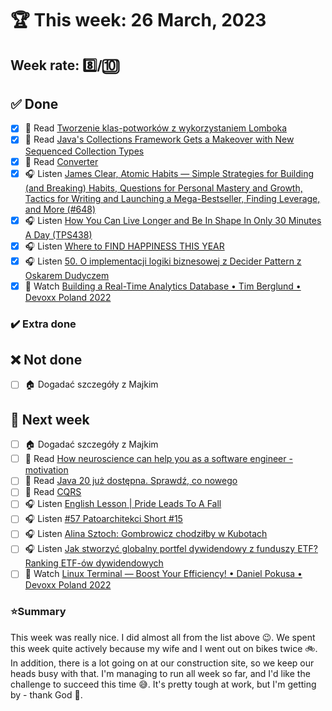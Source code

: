 # 🏆 This week: 26 March, 2023

## Week rate: 8️⃣/🔟

## ✅ Done
- [x] 📗 Read [Tworzenie klas-potworków z wykorzystaniem Lomboka](https://devcezz.pl/2023/03/10/tworzenie-klas-potworkow-z-wykorzystaniem-lomboka/)
- [x] 📗 Read [Java's Collections Framework Gets a Makeover with New Sequenced Collection Types](https://www.infoq.com/news/2023/03/collections-framework-makeover/)
- [x] 📗 Read [Converter](https://java-design-patterns.com/patterns/converter/)
- [x] 🎧 Listen [James Clear, Atomic Habits — Simple Strategies for Building (and Breaking) Habits, Questions for Personal Mastery and Growth, Tactics for Writing and Launching a Mega-Bestseller, Finding Leverage, and More (#648)](https://tim.blog/2023/01/06/james-clear-atomic-habits/)
- [x] 🎧 Listen [How You Can Live Longer and Be In Shape In Only 30 Minutes A Day (TPS438)](https://www.asianefficiency.com/podcasts/438-bert-massey-fitness/#)
- [x] 🎧 Listen [Where to FIND HAPPINESS THIS YEAR](https://effortlessenglishshow.com/where-to-find-happiness-this-year)
- [x] 🎧 Listen [50. O implementacji logiki biznesowej z Decider Pattern z Oskarem Dudyczem](https://bettersoftwaredesign.pl/episodes/50)
- [x] 🎥 Watch [Building a Real-Time Analytics Database • Tim Berglund • Devoxx Poland 2022](https://youtu.be/7o3rEEmPYek)

### ✔️ Extra done

## ❌ Not done
- [ ] 🏠 Dogadać szczegóły z Majkim

## 📝 Next week
- [ ] 🏠 Dogadać szczegóły z Majkim
- [ ] 📗 Read [How neuroscience can help you as a software engineer - motivation](https://blog.allegro.tech/2023/03/neuroscience-for-software-engineers-motivation.html)
- [ ] 📗 Read [Java 20 już dostępna. Sprawdź, co nowego](https://bulldogjob.pl/readme/java-20-juz-dostepna-sprawdz-co-nowego)
- [ ] 📗 Read [CQRS](https://java-design-patterns.com/patterns/cqrs/)
- [ ] 🎧 Listen [English Lesson | Pride Leads To A Fall](https://effortlessenglishshow.com/english-lesson-pride-leads-to-a-fall)
- [ ] 🎧 Listen [#57 Patoarchitekci Short #15](https://patoarchitekci.io/57/)
- [ ] 🎧 Listen [Alina Sztoch: Gombrowicz chodziłby w Kubotach](https://zaprojektujswojezycie.pl/alina-sztoch-gombrowicz-chodzilby-w-kubotach/)
- [ ] 🎧 Listen [Jak stworzyć globalny portfel dywidendowy z funduszy ETF? Ranking ETF-ów dywidendowych](https://inwestomat.eu/jak-stworzyc-globalny-portfel-dywidendowy-z-funduszy-etf/)
- [ ] 🎥 Watch [Linux Terminal — Boost Your Efficiency! • Daniel Pokusa • Devoxx Poland 2022](https://youtu.be/ttWrQSqnBAo)

### ⭐Summary
This week was really nice. I did almost all from the list above 😉. We spent this week quite actively because my wife and I went out on bikes twice 🚲. In addition, there is a lot going on at our construction site, so we keep our heads busy with that. I'm managing to run all week so far, and I'd like the challenge to succeed this time 😅. It's pretty tough at work, but I'm getting by - thank God 🙏.
